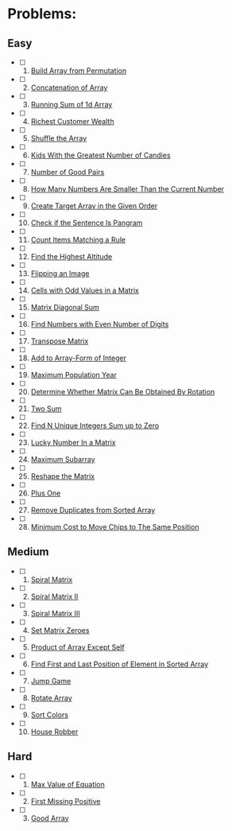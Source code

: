 # Problems:

## Easy
- [ ] 1. [Build Array from Permutation](https://leetcode.com/problems/build-array-from-permutation/) 
- [ ] 2. [Concatenation of Array](https://leetcode.com/problems/concatenation-of-array/)
- [ ] 3. [Running Sum of 1d Array](https://leetcode.com/problems/running-sum-of-1d-array/)
- [ ] 4. [Richest Customer Wealth](https://leetcode.com/problems/richest-customer-wealth/)
- [ ] 5. [Shuffle the Array](https://leetcode.com/problems/shuffle-the-array/)
- [ ] 6. [Kids With the Greatest Number of Candies](https://leetcode.com/problems/kids-with-the-greatest-number-of-candies/)
- [ ] 7. [Number of Good Pairs](https://leetcode.com/problems/number-of-good-pairs/)
- [ ] 8. [How Many Numbers Are Smaller Than the Current Number](https://leetcode.com/problems/how-many-numbers-are-smaller-than-the-current-number/)
- [ ] 9. [Create Target Array in the Given Order](https://leetcode.com/problems/create-target-array-in-the-given-order/)
- [ ] 10. [Check if the Sentence Is Pangram](https://leetcode.com/problems/check-if-the-sentence-is-pangram/)
- [ ] 11. [Count Items Matching a Rule](https://leetcode.com/problems/count-items-matching-a-rule/)
- [ ] 12. [Find the Highest Altitude](https://leetcode.com/problems/find-the-highest-altitude/)
- [ ] 13. [Flipping an Image](https://leetcode.com/problems/flipping-an-image/)
- [ ] 14. [Cells with Odd Values in a Matrix](https://leetcode.com/problems/cells-with-odd-values-in-a-matrix/)
- [ ] 15. [Matrix Diagonal Sum](https://leetcode.com/problems/matrix-diagonal-sum/)
- [ ] 16. [Find Numbers with Even Number of Digits](https://leetcode.com/problems/find-numbers-with-even-number-of-digits/)
- [ ] 17. [Transpose Matrix](https://leetcode.com/problems/transpose-matrix/)
- [ ] 18. [Add to Array-Form of Integer](https://leetcode.com/problems/add-to-array-form-of-integer/)
- [ ] 19. [Maximum Population Year](https://leetcode.com/problems/maximum-population-year/)
- [ ] 20. [Determine Whether Matrix Can Be Obtained By Rotation](https://leetcode.com/problems/determine-whether-matrix-can-be-obtained-by-rotation/)
- [ ] 21. [Two Sum](https://leetcode.com/problems/two-sum/)
- [ ] 22. [Find N Unique Integers Sum up to Zero](https://leetcode.com/problems/find-n-unique-integers-sum-up-to-zero/)
- [ ] 23. [Lucky Number In a Matrix](https://leetcode.com/problems/lucky-numbers-in-a-matrix/)
- [ ] 24. [Maximum Subarray](https://leetcode.com/problems/maximum-subarray/)
- [ ] 25. [Reshape the Matrix](https://leetcode.com/problems/reshape-the-matrix/)
- [ ] 26. [Plus One](https://leetcode.com/problems/plus-one/)
- [ ] 27. [Remove Duplicates from Sorted Array](https://leetcode.com/problems/remove-duplicates-from-sorted-array/)
- [ ] 28. [Minimum Cost to Move Chips to The Same Position](https://leetcode.com/problems/minimum-cost-to-move-chips-to-the-same-position/)

## Medium
- [ ] 1. [Spiral Matrix](https://leetcode.com/problems/spiral-matrix/)
- [ ] 2. [Spiral Matrix II](https://leetcode.com/problems/spiral-matrix-ii/)
- [ ] 3. [Spiral Matrix III](https://leetcode.com/problems/spiral-matrix-iii/)
- [ ] 4. [Set Matrix Zeroes](https://leetcode.com/problems/set-matrix-zeroes/)
- [ ] 5. [Product of Array Except Self](https://leetcode.com/problems/product-of-array-except-self/)
- [ ] 6. [Find First and Last Position of Element in Sorted Array](https://leetcode.com/problems/find-first-and-last-position-of-element-in-sorted-array/)
- [ ] 7. [Jump Game](https://leetcode.com/problems/jump-game/)
- [ ] 8. [Rotate Array](https://leetcode.com/problems/rotate-array/)
- [ ] 9. [Sort Colors](https://leetcode.com/problems/sort-colors/)
- [ ] 10. [House Robber](https://leetcode.com/problems/house-robber/)

## Hard
- [ ] 1. [Max Value of Equation](https://leetcode.com/problems/max-value-of-equation/)
- [ ] 2. [First Missing Positive](https://leetcode.com/problems/first-missing-positive/)
- [ ] 3. [Good Array](https://leetcode.com/problems/check-if-it-is-a-good-array/)
